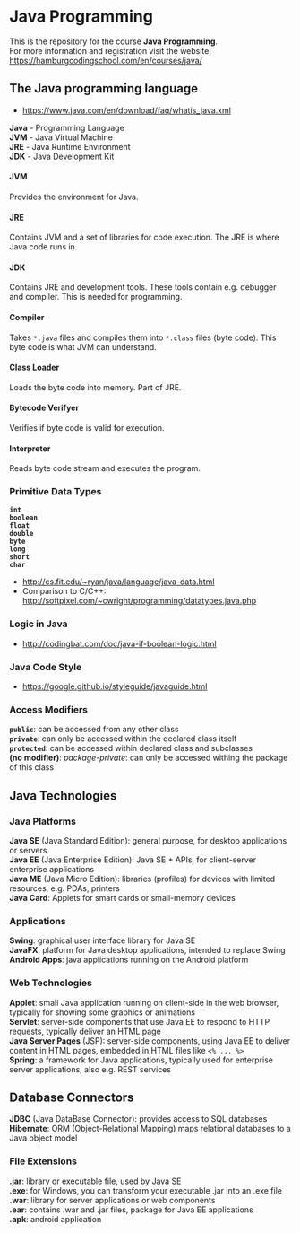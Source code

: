 # Java Programming

This is the repository for the course **Java Programming**.  
For more information and registration visit the website: https://hamburgcodingschool.com/en/courses/java/

## The Java programming language

- https://www.java.com/en/download/faq/whatis_java.xml

**Java** - Programming Language  
**JVM** - Java Virtual Machine  
**JRE** - Java Runtime Environment  
**JDK** - Java Development Kit

#### JVM
Provides the environment for Java.

#### JRE
Contains JVM and a set of libraries for code execution. The JRE is where Java code runs in.

#### JDK
Contains JRE and development tools. These tools contain e.g. debugger and compiler. This is needed for programming.

#### Compiler
Takes `*.java` files and compiles them into `*.class` files (byte code). This byte code is what JVM can understand.

#### Class Loader
Loads the byte code into memory. Part of JRE.

#### Bytecode Verifyer
Verifies if byte code is valid for execution.

#### Interpreter
Reads byte code stream and executes the program.

### Primitive Data Types

**`int`**  
**`boolean`**  
**`float`**  
**`double`**  
**`byte`**  
**`long`**  
**`short`**  
**`char`**  

- http://cs.fit.edu/~ryan/java/language/java-data.html
- Comparison to C/C++: http://softpixel.com/~cwright/programming/datatypes.java.php

### Logic in Java

- http://codingbat.com/doc/java-if-boolean-logic.html

### Java Code Style

- https://google.github.io/styleguide/javaguide.html

### Access Modifiers

**`public`**: can be accessed from any other class  
**`private`**: can only be accessed within the declared class itself  
**`protected`**: can be accessed within declared class and subclasses  
**(no modifier)**: *package-private*: can only be accessed withing the package of this class  

## Java Technologies

### Java Platforms

**Java SE** (Java Standard Edition): general purpose, for desktop applications or servers  
**Java EE** (Java Enterprise Edition): Java SE + APIs, for client-server enterprise applications  
**Java ME** (Java Micro Edition): libraries (profiles) for devices with limited resources, e.g. PDAs, printers  
**Java Card**: Applets for smart cards or small-memory devices  

### Applications

**Swing**: graphical user interface library for Java SE  
**JavaFX**: platform for Java desktop applications, intended to replace Swing  
**Android Apps**: java applications running on the Android platform  

### Web Technologies

**Applet**: small Java application running on client-side in the web browser, typically for showing some graphics or animations   
**Servlet**: server-side components that use Java EE to respond to HTTP requests, typically deliver an HTML page  
**Java Server Pages** (JSP): server-side components, using Java EE to deliver content in HTML pages, embedded in HTML files like `<% ... %>`  
**Spring**: a framework for Java applications, typically used for enterprise server applications, also e.g. REST services  

## Database Connectors

**JDBC** (Java DataBase Connector): provides access to SQL databases  
**Hibernate**: ORM (Object-Relational Mapping) maps relational databases to a Java object model  

### File Extensions

**.jar**: library or executable file, used by Java SE  
**.exe**: for Windows, you can transform your executable .jar into an .exe file   
**.war**: library for server applications or web components  
**.ear**: contains .war and .jar files, package for Java EE applications  
**.apk**: android application  
